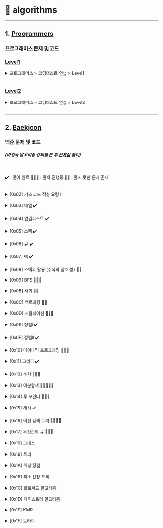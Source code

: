 # :runner: algorithms
<hr />

## 1. [Programmers](./Programmers)
### 프로그래머스 문제 및 코드

### [Level1](./Programmers/Level1)

<details>
<summary>프로그래머스 > 코딩테스트 연습 > Level1</summary>

* <완주하지 못한 선수> - [문제](https://programmers.co.kr/learn/courses/30/lessons/42576) | [코드1(Java)](./Programmers/Level1/완주하지못한선수/Solution.java) | [코드2(C++)](./Programmers/Level1/완주하지못한선수/Solution2.cpp)
* <가운데 글자 가져오기> - [문제](https://programmers.co.kr/learn/courses/30/lessons/12903) | [코드](./Programmers/Level1/가운데글자가져오기/Solution.java)
* <[1차] 비밀지도> - [문제](https://programmers.co.kr/learn/courses/30/lessons/17681) | [코드](./Programmers/Level1/비밀지도/Solution.java)
* <K번째수> - [문제](https://programmers.co.kr/learn/courses/30/lessons/42748) | [코드](./Programmers/Level1/K번째수/Solution.java)
* <두 개 뽑아서 더하기> - [문제](https://programmers.co.kr/learn/courses/30/lessons/68644) | [코드](./Programmers/Level1/두개뽑아서더하기/Solution.java)
* <모의고사> - [문제](https://programmers.co.kr/learn/courses/30/lessons/42840) | [코드](./Programmers/Level1/모의고사/Solution.java)
* <체육복> - [문제](https://programmers.co.kr/learn/courses/30/lessons/42862) | [코드](./Programmers/Level1/체육복/Solution.java)
* <2016년> - [문제](https://programmers.co.kr/learn/courses/30/lessons/12901) | [코드](./Programmers/Level1/2016년/Solution.java)
* <3진법 뒤집기> - [문제](https://programmers.co.kr/learn/courses/30/lessons/68935) | [코드](./Programmers/Level1/3진법뒤집기/Solution.java)
* <같은 숫자는 싫어> - [문제](https://programmers.co.kr/learn/courses/30/lessons/12906) | [코드](./Programmers/Level1/같은숫자는싫어/Solution.java)
* <나누어 떨어지는 숫자 배열> - [문제](https://programmers.co.kr/learn/courses/30/lessons/12910) | [코드](./Programmers/Level1/나누어떨어지는숫자배열/Solution.java)
* <두 정수 사이의 합> - [문제](https://programmers.co.kr/learn/courses/30/lessons/12912) | [코드](./Programmers/Level1/두정수사이의합/Solution.java)
* <문자열 내 마음대로 정렬하기> - [문제](https://programmers.co.kr/learn/courses/30/lessons/12915) | [코드](./Programmers/Level1/문자열내마음대로정렬하기/Solution.java)
* <문자열 내 p와 y의 개수> - [문제](https://programmers.co.kr/learn/courses/30/lessons/12916) | [코드](./Programmers/Level1/문자열내p와y의개수/Solution.java)
* <폰켓몬> - [문제](https://programmers.co.kr/learn/courses/30/lessons/1845) | [코드](./Programmers/Level1/폰켓몬/Solution.java)
* <문자열 내림차순으로 배치하기> - [문제](https://programmers.co.kr/learn/courses/30/lessons/12917) | [코드](./Programmers/Level1/문자열내림차순으로배치하기/Solution.java)
* <문자열 다루기 기본> - [문제](https://programmers.co.kr/learn/courses/30/lessons/12918) | [코드](./Programmers/Level1/문자열다루기기본/Solution.java)
* <소수 찾기> - [문제](https://programmers.co.kr/learn/courses/30/lessons/12921) | [코드](./Programmers/Level1/소수찾기/Solution.java) + ([에라토스테네스의 체](https://ko.wikipedia.org/wiki/%EC%97%90%EB%9D%BC%ED%86%A0%EC%8A%A4%ED%85%8C%EB%84%A4%EC%8A%A4%EC%9D%98_%EC%B2%B4))
* <수박수박수박수박수박수?> - [문제](https://programmers.co.kr/learn/courses/30/lessons/12922) | [코드](./Programmers/Level1/수박수박수박수박수박수/Solution.java)
* <문자열을 정수로 바꾸기> - [문제](https://programmers.co.kr/learn/courses/30/lessons/12925) | [코드](./Programmers/Level1/문자열을정수로바꾸기/Solution.java)
* <내적> - [문제](https://programmers.co.kr/learn/courses/30/lessons/70128) | [코드](./Programmers/Level1/내적/Solution.java)
* <시저 암호> - [문제](https://programmers.co.kr/learn/courses/30/lessons/12926) | [코드](./Programmers/Level1/시저암호/Solution.java)
* <약수의 합> - [문제](https://programmers.co.kr/learn/courses/30/lessons/12928) | [코드](./Programmers/Level1/약수의합/Solution.java)
* <이상한 문자 만들기> - [문제](https://programmers.co.kr/learn/courses/30/lessons/12930) | [코드](./Programmers/Level1/이상한문자만들기/Solution.java)
* <자릿수 더하기> - [문제](https://programmers.co.kr/learn/courses/30/lessons/12931) | [코드](./Programmers/Level1/자릿수더하기/Solution.java)
* <자연수 뒤집어 배열로 만들기> - [문제](https://programmers.co.kr/learn/courses/30/lessons/12932) | [코드](./Programmers/Level1/자연수뒤집어배열로만들기/Solution.java)
* <정수 내림차순으로 배치하기> - [문제](https://programmers.co.kr/learn/courses/30/lessons/12933) | [코드](./Programmers/Level1/정수내림차순으로배치하기/Solution.java)
* <정수 제곱근 판별> - [문제](https://programmers.co.kr/learn/courses/30/lessons/12934) | [코드](./Programmers/Level1/정수제곱근판별/Solution.java)
* <제일 작은 수 제거하기> - [문제](https://programmers.co.kr/learn/courses/30/lessons/12935) | [코드](./Programmers/Level1/제일작은수제거하기/Solution.java)
* <짝수와 홀수> - [문제](https://programmers.co.kr/learn/courses/30/lessons/12937) | [코드](./Programmers/Level1/짝수와홀수/Solution.java)
* <최대공약수와 최소공배수> - [문제](https://programmers.co.kr/learn/courses/30/lessons/12940) | [코드](./Programmers/Level1/최대공약수와최소공배수/Solution.java) + ([유클리드 호제법](https://namu.wiki/w/%EC%9C%A0%ED%81%B4%EB%A6%AC%EB%93%9C%20%ED%98%B8%EC%A0%9C%EB%B2%95))
* <콜라츠 추측> - [문제](https://programmers.co.kr/learn/courses/30/lessons/12943) | [코드](./Programmers/Level1/콜라츠추측/Solution.java)
* <평균 구하기> - [문제](https://programmers.co.kr/learn/courses/30/lessons/12944) | [코드](./Programmers/Level1/평균구하기/Solution.java)
* <하샤드 수> - [문제](https://programmers.co.kr/learn/courses/30/lessons/12947) | [코드](./Programmers/Level1/하샤드수/Solution.java)
* <핸드폰 번호 가리기> - [문제](https://programmers.co.kr/learn/courses/30/lessons/12948) | [코드](./Programmers/Level1/핸드폰번호가리기/Solution.java)
* <키패드 누르기> - [문제](https://programmers.co.kr/learn/courses/30/lessons/67256) | [코드](./Programmers/Level1/키패드누르기/Solution.java)
* <행렬의 덧셈> - [문제](https://programmers.co.kr/learn/courses/30/lessons/12950) | [코드](./Programmers/Level1/행렬의덧셈/Solution.java)
* <x만큼 간격이 있는 n개의 숫자> - [문제](https://programmers.co.kr/learn/courses/30/lessons/12954) | [코드](./Programmers/Level1/x만큼간격이있는n개의숫자/Solution.java)
* <직사각형 별찍기> - [문제](https://programmers.co.kr/learn/courses/30/lessons/12969) | [코드](./Programmers/Level1/직사각형별찍기/Solution.java)
* <소수 만들기> - [문제](https://programmers.co.kr/learn/courses/30/lessons/12977) | [코드](./Programmers/Level1/소수만들기/Solution.java)
* <예산> - [문제](https://programmers.co.kr/learn/courses/30/lessons/12982) | [코드](./Programmers/Level1/예산/Solution.java)
* <실패율> - [문제](https://programmers.co.kr/learn/courses/30/lessons/42889) | [코드](./Programmers/Level1/실패율/Solution.java)
* <다트 게임> - [문제](https://programmers.co.kr/learn/courses/30/lessons/17682) | [코드](./Programmers/Level1/다트게임/Solution.java)
* <신규 아이디 추천> - [문제](https://programmers.co.kr/learn/courses/30/lessons/72410) | [코드](./Programmers/Level1/신규아이디추천/Solution.java)
* <음양 더하기> - [문제](https://programmers.co.kr/learn/courses/30/lessons/76501) | [코드](./Programmers/Level1/음양더하기/Solution.java)
* <숫자 문자열과 영단어> - [문제](https://programmers.co.kr/learn/courses/30/lessons/81301) | [코드](./Programmers/Level1/숫자문자열과영단어/Solution.java)
* <없는 숫자 더하기> - [문제](https://school.programmers.co.kr/learn/courses/30/lessons/86051) | [코드](./Programmers/Level1/없는숫자더하기/Solution.java)
* <신고 결과 받기> - [문제](https://school.programmers.co.kr/learn/courses/30/lessons/92334) | [코드](./Programmers/Level1/신고결과받기/Solution.java)
* <부족한 금액 계산하기> - [문제](https://school.programmers.co.kr/learn/courses/30/lessons/82612) | [코드](./Programmers/Level1/부족한금액계산하기/Solution.java)
* <로또의 최고 순위와 최저 순위> - [문제](https://school.programmers.co.kr/learn/courses/30/lessons/77484) | [코드](./Programmers/Level1/로또의최고순위와최저순위/Solution.java)

</details>

<br />

### [Level2](./Programmers/Level1)

<details>
<summary> 프로그래머스 > 코딩테스트 연습 > Level2 </summary>

* <주식가격> - [문제](https://programmers.co.kr/learn/courses/30/lessons/42584) | [코드](./Programmers/Level2/주식가격/Solution.java)
* <124 나라의 숫자> - [문제](https://programmers.co.kr/learn/courses/30/lessons/12899) | [코드](./Programmers/Level2/124나라의숫자/Solution.java)
* <스킬트리> - [문제](https://programmers.co.kr/learn/courses/30/lessons/49993) | [코드](./Programmers/Level2/스킬트리/Solution.java)
* <프린터> - [문제](https://programmers.co.kr/learn/courses/30/lessons/42587) | [코드](./Programmers/Level2/프린터/Solution.java)
* <기능개발> - [문제](https://programmers.co.kr/learn/courses/30/lessons/42586) | [코드1](./Programmers/Level2/기능개발/Solution.java) | [코드2(Use Stack)](./Programmers/Level2/기능개발/Solution2.java)
* <멀쩡한 사각형> - [문제](https://programmers.co.kr/learn/courses/30/lessons/62048) | [코드](./Programmers/Level2/멀쩡한사각형/Solution.java) + ([유클리드 호제법](https://namu.wiki/w/%EC%9C%A0%ED%81%B4%EB%A6%AC%EB%93%9C%20%ED%98%B8%EC%A0%9C%EB%B2%95))
* <다리를 지나는 트럭> - [문제](https://programmers.co.kr/learn/courses/30/lessons/42583) | [코드](./Programmers/Level2/다리를지나는트럭/Solution.java)
* <문자열 압축> - [문제](https://programmers.co.kr/learn/courses/30/lessons/60057) | [코드](./Programmers/Level2/문자열압축/Solution.java)
* <큰 수 만들기> - [문제](https://programmers.co.kr/learn/courses/30/lessons/42883) | [코드](./Programmers/Level2/큰수만들기/Solution.java)
* <최댓값과 최솟값> - [문제](https://programmers.co.kr/learn/courses/30/lessons/12939) | [코드](./Programmers/Level2/최댓값과최솟값/Solution.java)
* <카펫> - [문제](https://programmers.co.kr/learn/courses/30/lessons/42842) | [코드](./Programmers/Level2/카펫/Solution.java)
* <가장 큰 수> - [문제](https://programmers.co.kr/learn/courses/30/lessons/42746) | [코드](./Programmers/Level2/가장큰수/Solution.java)
* <구명보트> - [문제](https://programmers.co.kr/learn/courses/30/lessons/42885) | [코드](./Programmers/Level2/구명보트/Solution.java)
* <더 맵게> - [문제](https://programmers.co.kr/learn/courses/30/lessons/42626) | [코드](./Programmers/Level2/더맵게/Solution.java)
* <JadenCase 문자열 만들기> - [문제](https://programmers.co.kr/learn/courses/30/lessons/12951) | [코드](./Programmers/Level2/JadenCase문자열만들기/Solution.java)
* <N개의 최소공배수> - [문제](https://programmers.co.kr/learn/courses/30/lessons/12953) | [코드](./Programmers/Level2/N개의최소공배수/Solution.java)
* <올바른 괄호> - [문제](https://programmers.co.kr/learn/courses/30/lessons/12909) | [코드](./Programmers/Level2/올바른괄호/Solution.java)
* <최솟값 만들기> - [문제](https://programmers.co.kr/learn/courses/30/lessons/12941) | [코드](./Programmers/Level2/최솟값만들기/Solution.java)
* <H - Index> - [문제](https://programmers.co.kr/learn/courses/30/lessons/42747) | [코드](./Programmers/Level2/H-Index/Solution.java)
* <전화번호 목록> - [문제](https://programmers.co.kr/learn/courses/30/lessons/42577) | [코드](./Programmers/Level2/전화번호목록/Solution.java)
* <행렬의 곱셈> - [문제](https://programmers.co.kr/learn/courses/30/lessons/12949) | [코드](./Programmers/Level2/행렬의곱셈/Solution.java)

</details>

<br />

<hr />

## 2. [Baekjoon](./Baekjoon)
### 백준 문제 및 코드
##### (바킹독 알고리즘 강의를 본 후 [문제집](https://github.com/encrypted-def/basic-algo-lecture) 풀이)

<br />

✔️ : 풀이 완료 
🏃🏻‍♀️ : 풀이 진행중 
👊🏻 : 풀지 못한 문제 존재 

<br />

<details>
<summary>[0x02] 기초 코드 작성 요령 II</summary>

* <10871> - [문제](https://www.acmicpc.net/problem/10871) | [코드](./Baekjoon/0x02/10871/Main.java) | [코드(Python)](./Baekjoon/0x02/10871/Solution.py)
* <1000> - [문제](https://www.acmicpc.net/problem/1000) | [코드](./Baekjoon/0x02/1000/Main.java)
* <2557> - [문제](https://www.acmicpc.net/problem/2557) | [코드](./Baekjoon/0x02/2557/Main.java)
* <10171> - [문제](https://www.acmicpc.net/problem/10171) | [코드](./Baekjoon/0x02/10171/Main.java)
* <2309> - [문제](https://www.acmicpc.net/problem/2309) | [코드](./Baekjoon/0x02/2309/Main.java) | [코드(Python)](./Baekjoon/0x02/2309/Solution.py)
* <1267> - [문제](https://www.acmicpc.net/problem/1267) | [코드](./Baekjoon/0x02/1267/Main.java)
* <15552> - [문제](https://www.acmicpc.net/problem/15552) | [코드](./Baekjoon/0x02/15552/Main.java) | [코드(Python)](./Baekjoon/0x02/15552/Solution.py)
* <2446> - [문제](https://www.acmicpc.net/problem/2446) | [코드](./Baekjoon/0x02/2446/Main.java) | [코드(Python)](./Baekjoon/0x02/2446/Solution.py)
* <2562> - [문제](https://www.acmicpc.net/problem/2562) | [코드(Python)](./Baekjoon/0x02/2562/Solution.py)

</details>
<br />

<details>
<summary>[0x03] 배열 ✔️</summary>

* <10808> - [문제](https://www.acmicpc.net/problem/10808) | [코드](./Baekjoon/0x03/10808/Main.java) | [코드(Python)](./Baekjoon/0x03/10808/Solution.py)
* <2577> - [문제](https://www.acmicpc.net/problem/2577) | [코드(Python)](./Baekjoon/0x03/2577/Solution.py)
* <1475> - [문제](https://www.acmicpc.net/problem/1475) | [코드](./Baekjoon/0x03/1475/Main.java) | [코드(Python)](./Baekjoon/0x03/1475/Solution.py)
* <3273> - [문제](https://www.acmicpc.net/problem/3273) | [코드(Python)](./Baekjoon/0x03/3273/Solution.py)
* <10807> - [문제](https://www.acmicpc.net/problem/10807) | [코드(Python)](./Baekjoon/0x03/10807/Solution.py)
* <13300> - [문제](https://www.acmicpc.net/problem/13300) | [코드](./Baekjoon/0x03/13300/Main.java) | [코드(Python)](./Baekjoon/0x03/13300/Solution.py)
* <11328> - [문제](https://www.acmicpc.net/problem/11328) | [코드](./Baekjoon/0x03/11328/Main.java) | [코드(Python)](./Baekjoon/0x03/11328/Solution.py)
* <1919> - [문제](https://www.acmicpc.net/problem/1919) | [코드](./Baekjoon/0x03/1919/Main.java) | [코드(Python)](./Baekjoon/0x03/1919/Solution.py)

</details>
<br />

<details>
<summary>[0x04] 연결리스트 ✔️</summary>

* <1406> - [문제](https://www.acmicpc.net/problem/1406) | [코드1(ListIterator)](./Baekjoon/0x04/1406/Main.java) | [코드2(Stack)](./Baekjoon/0x04/1406/Main2.java) | [코드(Python)](./Baekjoon/0x04/1406/Solution.py) | [코드2(Python)](./Baekjoon/0x04/1406/Solution2.py)
* <5397> - [문제](https://www.acmicpc.net/problem/5397) | [코드(ListIterator)](./Baekjoon/0x04/5397/Main.java) | [코드(Python)](./Baekjoon/0x04/5397/Solution.py) | [코드2(Python)](./Baekjoon/0x04/5397/Solution2.py)
* <1158> - [문제](https://www.acmicpc.net/problem/1158) | [코드](./Baekjoon/0x04/1158/Main.java) | [코드(Python)](./Baekjoon/0x04/1158/Solution.py) | [코드2(Python)](./Baekjoon/0x04/1158/Solution2.py)

</details>
<br />

<details>
<summary>[0x05] 스택 ✔️</summary>

* <10828> - [문제](https://www.acmicpc.net/problem/10828) | [코드1(Stack)](./Baekjoon/0x05/10828/Main.java) | [코드2(배열)](./Baekjoon/0x05/10828/Main2.java) | [코드3(Python)](./Baekjoon/0x05/10828/Solution.py)
* <10773> - [문제](https://www.acmicpc.net/problem/10773) | [코드(Python)](./Baekjoon/0x05/10773/Solution.py)
* <1874> - [문제](https://www.acmicpc.net/problem/1874) | [코드](./Baekjoon/0x05/1874/Main.java) | [코드(Python)](./Baekjoon/0x05/1874/Solution.py) | [코드2(Python)](./Baekjoon/0x05/1874/Solution2.py)
* <2493> - [문제](https://www.acmicpc.net/problem/2493) | [코드](./Baekjoon/0x05/2493/Main.java) | [코드(Python)](./Baekjoon/0x05/2493/Solution.py) | [코드2(Python)](./Baekjoon/0x05/2493/Solution2.py)
* <6198> - [문제](https://www.acmicpc.net/problem/6198) | [코드(Python)](./Baekjoon/0x05/6198/Solution.py)
* <17298> - [문제](https://www.acmicpc.net/problem/17298) | [코드](./Baekjoon/0x05/17298/Solution.py)
* <3015>(P) - [문제](https://www.acmicpc.net/problem/3015) | [코드](./Baekjoon/0x05/3015/Main.java)
* <6549>(P)

</details>
<br />

<details>
<summary>[0x06] 큐 ✔️</summary>

* <10845> - [문제](https://www.acmicpc.net/problem/10845) | [코드](./Baekjoon/0x06/10845/Main.java) | [코드(Python)](./Baekjoon/0x06/10845/Solution.py)
* <18258> - [문제](https://www.acmicpc.net/problem/18258) | [코드](./Baekjoon/0x06/18258/Main.java) | [코드(Python)](./Baekjoon/0x06/18258/Solution.py) | [코드2(Python)](./Baekjoon/0x06/18258/Solution2.py)
* <2164> - [문제](https://www.acmicpc.net/problem/2164) | [코드(Python)](./Baekjoon/0x06/2164/Solution.py) | [코드2(Python)](./Baekjoon/0x06/2164/Solution2.py)

</details>
<br />

<details>
<summary>[0x07] 덱 ✔️</summary>

* <10866> - [문제](https://www.acmicpc.net/problem/10866) | [코드(Python)](./Baekjoon/0x07/10866/Solution.py)
* <1021> - [문제](https://www.acmicpc.net/problem/1021) | [코드(Python)](./Baekjoon/0x07/1021/Solution.py) | [코드2(Python)](./Baekjoon/0x07/1021/Solution2.py)
* <5430> - [문제](https://www.acmicpc.net/problem/5430) | [코드(Python)](./Baekjoon/0x07/5430/Solution.py)
* <11003>(P)

</details>
<br />

<details>
<summary>[0x08] 스택의 활용 (수식의 괄호 쌍) 👊🏻</summary>

* <4949> - [문제](https://www.acmicpc.net/problem/4949) | [코드(Python)](./Baekjoon/0x08/4949/Solution.py)
* <3986> - [문제](https://www.acmicpc.net/problem/3986) | [코드(Python)](./Baekjoon/0x08/3986/Solution.py)
* <9012> - [문제](https://www.acmicpc.net/problem/9012) | [코드(Python)](./Baekjoon/0x08/9012/Solution.py) | [코드2(Python)](./Baekjoon/0x08/9012/Solution2.py)
* <10799> - [문제](https://www.acmicpc.net/problem/10799) | [코드(Python)](./Baekjoon/0x08/10799/Solution.py)
* <2504>

</details>
<br />

<details>
<summary>[0x09] BFS 🏃🏻‍♀️</summary>

* <1926> - [문제](https://www.acmicpc.net/problem/1926) | [코드(Python)](./Baekjoon/0x09/1926/Solution.py) | [코드2(Python)](./Baekjoon/0x09/1926/Solution2.py)
* <2178> - [문제](https://www.acmicpc.net/problem/2178) | [코드(Python)](./Baekjoon/0x09/2178/Solution.py) | [코드2(Python)](./Baekjoon/0x09/2178/Solution2.py)
* <7576> - [문제](https://www.acmicpc.net/problem/7576) | [코드(Python)](./Baekjoon/0x09/7576/Solution.py) | [코드2(Python)](./Baekjoon/0x09/7576/Solution2.py)
* <4179> - [문제](https://www.acmicpc.net/problem/4179) | [코드(Python)](./Baekjoon/0x09/4179/Solution.py) | [코드2(Python)](./Baekjoon/0x09/4179/Solution2.py)
* <1697> - [문제](https://www.acmicpc.net/problem/1697) | [코드(Python)](./Baekjoon/0x09/1697/Solution.py)
* <1012> - [문제](https://www.acmicpc.net/problem/1012) | [코드(Python)](./Baekjoon/0x09/1012/Solution.py)
* <10026> - [문제](https://www.acmicpc.net/problem/10026) | [코드(Python)](./Baekjoon/0x09/10026/Solution.py) | [코드2(Python)](./Baekjoon/0x09/10026/Solution2.py)
* <7569> - [문제](https://www.acmicpc.net/problem/7569) | [코드(Python)](./Baekjoon/0x09/7569/Solution.py) | [코드2(Python)](./Baekjoon/0x09/7569/Solution2.py) | [코드3(Python)](./Baekjoon/0x09/7569/Solution3.py)
* <7562> - [문제](https://www.acmicpc.net/problem/7562) | [코드(Python)](./Baekjoon/0x09/7562/Solution.py)
* <5427> - [문제](https://www.acmicpc.net/problem/5427) | [코드(Python)](./Baekjoon/0x09/5427/Solution.py)
* <2583> - [문제](https://www.acmicpc.net/problem/2583) | [코드(Python)](./Baekjoon/0x09/2583/Solution.py)
* <2667> - [문제](https://www.acmicpc.net/problem/2667) | [코드(Python)](./Baekjoon/0x09/2667/Solution.py)
* <5014> - [문제](https://www.acmicpc.net/problem/5014) | [코드(Python)](./Baekjoon/0x09/5014/Solution.py)
* <2468> - [문제](https://www.acmicpc.net/problem/2468) | [코드(Python)](./Baekjoon/0x09/2468/Solution.py)
* <6593> - [문제](https://www.acmicpc.net/problem/6593) | [코드(Python)](./Baekjoon/0x09/6593/Solution.py)
* <2206> - [문제](https://www.acmicpc.net/problem/2206) | [코드(Python)](./Baekjoon/0x09/2206/Solution.py)
* <9466> - [문제](https://www.acmicpc.net/problem/9466) | [코드(Python)](./Baekjoon/0x09/9466/Solution.py)
* <2573> - [문제](https://www.acmicpc.net/problem/2573) | [코드(Python)](./Baekjoon/0x09/2573/Solution.py)
* <2146> - [문제](https://www.acmicpc.net/problem/2146) | [코드(Python)](./Baekjoon/0x09/2146/Solution.py)

</details>
<br />

<details>
<summary>[0x0B] 재귀 👊🏻</summary>

* <1629> - [문제](https://www.acmicpc.net/problem/1629) | [코드(Python)](./Baekjoon/0x0B/1629/Solution.py) | [코드2(Python)](./Baekjoon/0x0B/1629/Solution2.py)
* <1074> - [문제](https://www.acmicpc.net/problem/1074) | [코드(Python)](./Baekjoon/0x0B/1074/Solution.py)
* <17478> - [문제](https://www.acmicpc.net/problem/17478) | [코드(Python)](./Baekjoon/0x0B/17478/Solution.py)
* <11729> - [문제](https://www.acmicpc.net/problem/11729) | [코드(Python)](./Baekjoon/0x0B/11729/Solution.py)
* <1780> - [문제](https://www.acmicpc.net/problem/1780) | [코드(Python)](./Baekjoon/0x0B/1780/Solution.py) | [코드2(Python)](./Baekjoon/0x0B/1780/Solution2.py)
* <2630> - [문제](https://www.acmicpc.net/problem/2630) | [코드(Python)](./Baekjoon/0x0B/2630/Solution.py) | [코드2(Python)](./Baekjoon/0x0B/2630/Solution2.py)
* <1992> - [문제](https://www.acmicpc.net/problem/1992) | [코드(Python)](./Baekjoon/0x0B/1992/Solution.py) | [코드2(Python)](./Baekjoon/0x0B/1992/Solution2.py)
* <2447> - [문제](https://www.acmicpc.net/problem/2447) | [코드(Python)](./Baekjoon/0x0B/2447/Solution.py)
* <2448> - [문제](https://www.acmicpc.net/problem/2448) | [코드(Python)](./Baekjoon/0x0B/2448/Solution.py)
* <14956>

</details>
<br />

<details>
<summary>[0x0C] 백트래킹 👊🏻</summary>

* <15649> - [문제](https://www.acmicpc.net/problem/15649) | [코드(Python)](./Baekjoon/0x0C/15649/Solution.py) | [코드2(Python)](./Baekjoon/0x0C/15649/Solution2.py)
* <9663> - [문제](https://www.acmicpc.net/problem/9663) | [코드(Python)](./Baekjoon/0x0C/9663/Solution.py) | [코드2(Python)](./Baekjoon/0x0C/9663/Solution2.py)
* <1182> - [문제](https://www.acmicpc.net/problem/1182) | [코드(Python)](./Baekjoon/0x0C/1182/Solution.py) | [코드2(Python)](./Baekjoon/0x0C/1182/Solution2.py)
* <15650> - [문제](https://www.acmicpc.net/problem/15650) | [코드(Python)](./Baekjoon/0x0C/15650/Solution.py) | [코드2(Python)](./Baekjoon/0x0C/15650/Solution2.py)
* <15651> - [문제](https://www.acmicpc.net/problem/15651) | [코드(Python)](./Baekjoon/0x0C/15651/Solution.py) | [코드2(Python)](./Baekjoon/0x0C/15651/Solution2.py)
* <15652> - [문제](https://www.acmicpc.net/problem/15652) | [코드(Python)](./Baekjoon/0x0C/15652/Solution.py)
* <15654> - [문제](https://www.acmicpc.net/problem/15654) | [코드(Python)](./Baekjoon/0x0C/15654/Solution.py)
* <15655> - [문제](https://www.acmicpc.net/problem/15655) | [코드(Python)](./Baekjoon/0x0C/15655/Solution.py)
* <15656> - [문제](https://www.acmicpc.net/problem/15656) | [코드(Python)](./Baekjoon/0x0C/15656/Solution.py)
* <15657> - [문제](https://www.acmicpc.net/problem/15657) | [코드(Python)](./Baekjoon/0x0C/15657/Solution.py)
* <15663> - [문제](https://www.acmicpc.net/problem/15663) | [코드(Python)](./Baekjoon/0x0C/15663/Solution.py)
* <15664> - [문제](https://www.acmicpc.net/problem/15664) | [코드(Python)](./Baekjoon/0x0C/15664/Solution.py)
* <15665> - [문제](https://www.acmicpc.net/problem/15665) | [코드(Python)](./Baekjoon/0x0C/15665/Solution.py)
* <15666> - [문제](https://www.acmicpc.net/problem/15666) | [코드(Python)](./Baekjoon/0x0C/15666/Solution.py)
* <6603> - [문제](https://www.acmicpc.net/problem/6603) | [코드(Python)](./Baekjoon/0x0C/6603/Solution.py)
* <1759> - [문제](https://www.acmicpc.net/problem/1759) | [코드(Python)](./Baekjoon/0x0C/1759/Solution.py)
* <1941>
* <16987> - [문제](https://www.acmicpc.net/problem/16987) | [코드(Python)](./Baekjoon/0x0C/16987/Solution.py)
* <18809>
* <1799> - [문제](https://www.acmicpc.net/problem/1799) | [코드(Python)](./Baekjoon/0x0C/1799/Solution.py)

</details>
<br />

<details>
<summary>[0x0D] 시뮬레이션 🏃🏻‍♀️</summary>

* <15683> - [문제](https://www.acmicpc.net/problem/15683) | [코드(Python)](./Baekjoon/0x0D/15683/Solution.py) | [코드2(Python)](./Baekjoon/0x0D/15683/Solution2.py)
* <18808> - [문제](https://www.acmicpc.net/problem/18808) | [코드(Python)](./Baekjoon/0x0D/18808/Solution.py) | [코드2(Python)](./Baekjoon/0x0D/18808/Solution2.py)
* <12100> - [문제](https://www.acmicpc.net/problem/12100) | [코드(Python)](./Baekjoon/0x0D/12100/Solution.py) | [코드2(Python)](./Baekjoon/0x0D/12100/Solution2.py)
* <15686> - [문제](https://www.acmicpc.net/problem/15686) | [코드(Python)](./Baekjoon/0x0D/15686/Solution.py) | [코드2(Python)](./Baekjoon/0x0D/15686/Solution2.py)
* <11559> - [문제](https://www.acmicpc.net/problem/11559) | [코드(Python)](./Baekjoon/0x0D/11559/Solution.py)
* <14891> - [문제](https://www.acmicpc.net/problem/14891) | [코드(Python)](./Baekjoon/0x0D/14891/Solution.py)
* <14499> - [문제](https://www.acmicpc.net/problem/14499) | [코드(Python)](./Baekjoon/0x0D/14499/Solution.py)
* <13335> - [문제](https://www.acmicpc.net/problem/13335) | [코드(Python)](./Baekjoon/0x0D/13335/Solution.py) | [코드2(Python)](./Baekjoon/0x0D/13335/Solution2.py)
* <16985> - [문제](https://www.acmicpc.net/problem/16985) | [코드(Python)](./Baekjoon/0x0D/16985/Solution.py)
* <14503> - [문제](https://www.acmicpc.net/problem/14503) | [코드(Python)](./Baekjoon/0x0D/14503/Solution.py)
* <3190> - [문제](https://www.acmicpc.net/problem/3190) | [코드(Python)](./Baekjoon/0x0D/3190/Solution.py)

</details>
<br />

<details>
<summary>[0x0E] 정렬I ✔️</summary>

* <2750> - [문제](https://www.acmicpc.net/problem/2750) | [코드(Python)](./Baekjoon/0x0E/2750/Solution.py)
* <2751> - [문제](https://www.acmicpc.net/problem/2751) | [코드(Python)](./Baekjoon/0x0E/2751/Solution.py)
* <10989> - [문제](https://www.acmicpc.net/problem/10989) | [코드(Python)](./Baekjoon/0x0E/10989/Solution.py)
* <11931> - [문제](https://www.acmicpc.net/problem/11931) | [코드(Python)](./Baekjoon/0x0E/11931/Solution.py)
* <15688> - [문제](https://www.acmicpc.net/problem/15688) | [코드(Python)](./Baekjoon/0x0E/15688/Solution.py)
* <10814> - [문제](https://www.acmicpc.net/problem/10814) | [코드(Python)](./Baekjoon/0x0E/10814/Solution.py)
* <11650> - [문제](https://www.acmicpc.net/problem/11650) | [코드(Python)](./Baekjoon/0x0E/11650/Solution.py)
* <11651> - [문제](https://www.acmicpc.net/problem/11651) | [코드(Python)](./Baekjoon/0x0E/11651/Solution.py)

</details>
<br />

<details>
<summary>[0x0F] 정렬II ✔️</summary>

* <1431> - [문제](https://www.acmicpc.net/problem/1431) | [코드(Python)](./Baekjoon/0x0F/1431/Solution.py) | [코드2(Python)](./Baekjoon/0x0F/1431/Solution2.py)
* <11652> - [문제](https://www.acmicpc.net/problem/11652) | [코드(Python)](./Baekjoon/0x0F/11652/Solution.py) | [코드2(Python)](./Baekjoon/0x0F/11652/Solution2.py)
* <5648> - [문제](https://www.acmicpc.net/problem/5648) | [코드(Python)](./Baekjoon/0x0F/5648/Solution.py)
* <1181> - [문제](https://www.acmicpc.net/problem/1181) | [코드(Python)](./Baekjoon/0x0F/1181/Solution.py)
* <2910> - [문제](https://www.acmicpc.net/problem/2910) | [코드(Python)](./Baekjoon/0x0F/2910/Solution.py) | [코드2(Python)](./Baekjoon/0x0F/2910/Solution2.py)
* <10814> - [문제](https://www.acmicpc.net/problem/10814) | [코드(Python)](./Baekjoon/0x0E/10814/Solution.py)
* <11656> - [문제](https://www.acmicpc.net/problem/11656) | [코드(Python)](./Baekjoon/0x0F/11656/Solution.py)
* <10825> - [문제](https://www.acmicpc.net/problem/10825) | [코드(Python)](./Baekjoon/0x0F/10825/Solution.py)
* <7795> - [문제](https://www.acmicpc.net/problem/7795) | [코드(Python)](./Baekjoon/0x0F/7795/Solution.py) | [코드2(Python)](./Baekjoon/0x0F/7795/Solution2.py)

</details>
<br />

<details>
<summary>[0x10] 다이나믹 프로그래밍 🏃🏻‍♀️</summary>

* <1463> - [문제](https://www.acmicpc.net/problem/1463) | [코드(Python)](./Baekjoon/0x10/1463/Solution.py) | [코드2(Python)](./Baekjoon/0x10/1463/Solution2.py)
* <9095> - [문제](https://www.acmicpc.net/problem/9095) | [코드(Python)](./Baekjoon/0x10/9095/Solution.py) | [코드2(Python)](./Baekjoon/0x10/9095/Solution2.py)
* <2579> - [문제](https://www.acmicpc.net/problem/2579) | [코드(Python)](./Baekjoon/0x10/2579/Solution.py)
* <1149> - [문제](https://www.acmicpc.net/problem/1149) | [코드(Python)](./Baekjoon/0x10/1149/Solution.py) | [코드2(Python)](./Baekjoon/0x10/1149/Solution2.py)
* <11726> - [문제](https://www.acmicpc.net/problem/11726) | [코드(Python)](./Baekjoon/0x10/11726/Solution.py)
* <11659> - [문제](https://www.acmicpc.net/problem/11659) | [코드(Python)](./Baekjoon/0x10/11659/Solution.py)
* <12852> - [문제](https://www.acmicpc.net/problem/12852) | [코드(Python)](./Baekjoon/0x10/12852/Solution.py)
* <1003> - [문제](https://www.acmicpc.net/problem/1003) | [코드(Python)](./Baekjoon/0x10/1003/Solution.py)
* <1932> - [문제](https://www.acmicpc.net/problem/1932) | [코드(Python)](./Baekjoon/0x10/1932/Solution.py) | [코드2(Python)](./Baekjoon/0x10/1932/Solution2.py)
* <11727> - [문제](https://www.acmicpc.net/problem/11727) | [코드(Python)](./Baekjoon/0x10/11727/Solution.py) | [코드2(Python)](./Baekjoon/0x10/11727/Solution2.py)
* <2193> - [문제](https://www.acmicpc.net/problem/2193) | [코드(Python)](./Baekjoon/0x10/2193/Solution.py)
* <1912> - [문제](https://www.acmicpc.net/problem/1912) | [코드(Python)](./Baekjoon/0x10/1912/Solution.py)
* <11055> - [문제](https://www.acmicpc.net/problem/11055) | [코드(Python)](./Baekjoon/0x10/11055/Solution.py)
* <11053> - [문제](https://www.acmicpc.net/problem/11053) | [코드(Python)](./Baekjoon/0x10/11053/Solution.py)
* <9461> - [문제](https://www.acmicpc.net/problem/9461) | [코드(Python)](./Baekjoon/0x10/9461/Solution.py)
* <14501> - [문제](https://www.acmicpc.net/problem/14501) | [코드(Python)](./Baekjoon/0x10/14501/Solution.py) | [코드2(Python)](./Baekjoon/0x10/14501/Solution2.py)
* <15486> - [문제](https://www.acmicpc.net/problem/15486) | [코드(Python)](./Baekjoon/0x10/15486/Solution.py)
* <10844> - [문제](https://www.acmicpc.net/problem/10844) | [코드(Python)](./Baekjoon/0x10/10844/Solution.py)
* <2748> - [문제](https://www.acmicpc.net/problem/2748) | [코드(Python)](./Baekjoon/0x10/2748/Solution.py)

</details>
<br />

<details>
<summary>[0x11] 그리디 ✔️</summary>

* <11047> - [문제](https://www.acmicpc.net/problem/11047) | [코드(Python)](./Baekjoon/0x11/11047/Solution.py) | [코드2(Python)](./Baekjoon/0x11/11047/Solution2.py)
* <1931> - [문제](https://www.acmicpc.net/problem/1931) | [코드(Python)](./Baekjoon/0x11/1931/Solution.py) | [코드2(Python)](./Baekjoon/0x11/1931/Solution2.py)
* <2217> - [문제](https://www.acmicpc.net/problem/2217) | [코드(Python)](./Baekjoon/0x11/2217/Solution.py) | [코드2(Python)](./Baekjoon/0x11/2217/Solution2.py)
* <1026> - [문제](https://www.acmicpc.net/problem/1026) | [코드(Python)](./Baekjoon/0x11/1026/Solution.py) | [코드2(Python)](./Baekjoon/0x11/1026/Solution2.py)
* <11399> - [문제](https://www.acmicpc.net/problem/11399) | [코드(Python)](./Baekjoon/0x11/11399/Solution.py) | [코드2(Python)](./Baekjoon/0x11/11399/Solution2.py)
* <2457> - [문제](https://www.acmicpc.net/problem/2457) | [코드(Python)](./Baekjoon/0x11/2457/Solution.py)
* <1541> - [문제](https://www.acmicpc.net/problem/1541) | [코드(Python)](./Baekjoon/0x11/1541/Solution.py)
* <11501> - [문제](https://www.acmicpc.net/problem/11501) | [코드(Python)](./Baekjoon/0x11/11501/Solution.py)
* <1744> - [문제](https://www.acmicpc.net/problem/1744) | [코드(Python)](./Baekjoon/0x11/1744/Solution.py)
* <2847> - [문제](https://www.acmicpc.net/problem/2847) | [코드(Python)](./Baekjoon/0x11/2847/Solution.py)
* <1439> - [문제](https://www.acmicpc.net/problem/1439) | [코드(Python)](./Baekjoon/0x11/1439/Solution.py)
* <11000> - [문제](https://www.acmicpc.net/problem/11000) | [코드(Python)](./Baekjoon/0x11/11000/Solution.py)
* <15903> - [문제](https://www.acmicpc.net/problem/15903) | [코드(Python)](./Baekjoon/0x11/15903/Solution.py)
* <2170> - [문제](https://www.acmicpc.net/problem/2170) | [코드(Python)](./Baekjoon/0x11/2170/Solution.py)
* <1700> - [문제](https://www.acmicpc.net/problem/1700) | [코드(Python)](./Baekjoon/0x11/1700/Solution.py)
* <8980> - [문제](https://www.acmicpc.net/problem/8980) | [코드(Python)](./Baekjoon/0x11/8980/Solution.py)
* <7570> - [문제](https://www.acmicpc.net/problem/7570) | [코드(Python)](./Baekjoon/0x11/7570/Solution.py)


</details>
<br />

<details>
<summary>[0x12] 수학 🏃🏻‍♀️</summary>

* <1978> - [문제](https://www.acmicpc.net/problem/1978) | [코드(Python)](./Baekjoon/0x12/1978/Solution.py) | [코드2(Python)](./Baekjoon/0x12/1978/Solution2.py)
* <1929> - [문제](https://www.acmicpc.net/problem/1929) | [코드(Python)](./Baekjoon/0x12/1929/Solution.py)
* <11653> - [문제](https://www.acmicpc.net/problem/11653) | [코드(Python)](./Baekjoon/0x12/11653/Solution.py) | [코드2(Python)](./Baekjoon/0x12/11653/Solution2.py)
* <6064> - [문제](https://www.acmicpc.net/problem/6064) | [코드(Python)](./Baekjoon/0x12/6064/Solution.py)
* <11050> - [문제](https://www.acmicpc.net/problem/11050) | [코드(Python)](./Baekjoon/0x12/11050/Solution.py)
* <11051> - [문제](https://www.acmicpc.net/problem/11051) | [코드(Python)](./Baekjoon/0x12/11051/Solution.py)
* <15894> - [문제](https://www.acmicpc.net/problem/15894) | [코드(Python)](./Baekjoon/0x12/15894/Solution.py) | [코드2(Python)](./Baekjoon/0x12/15894/Solution2.py)
* <4796> - [문제](https://www.acmicpc.net/problem/4796) | [코드(Python)](./Baekjoon/0x12/4796/Solution.py)
* <2960> - [문제](https://www.acmicpc.net/problem/2960) | [코드(Python)](./Baekjoon/0x12/2960/Solution.py)
* <1193> - [문제](https://www.acmicpc.net/problem/1193) | [코드(Python)](./Baekjoon/0x12/1193/Solution.py)
* <4948> - [문제](https://www.acmicpc.net/problem/4948) | [코드(Python)](./Baekjoon/0x12/4948/Solution.py)
* <1676> - [문제](https://www.acmicpc.net/problem/1676) | [코드(Python)](./Baekjoon/0x12/1676/Solution.py)
* <9613> - [문제](https://www.acmicpc.net/problem/9613) | [코드(Python)](./Baekjoon/0x12/9613/Solution.py)
* <2292> - [문제](https://www.acmicpc.net/problem/2292) | [코드(Python)](./Baekjoon/0x12/2292/Solution.py)
* <2869> - [문제](https://www.acmicpc.net/problem/2869) | [코드(Python)](./Baekjoon/0x12/2869/Solution.py)
* <10610> - [문제](https://www.acmicpc.net/problem/10610) | [코드(Python)](./Baekjoon/0x12/10610/Solution.py)
* <6359> - [문제](https://www.acmicpc.net/problem/6359) | [코드(Python)](./Baekjoon/0x12/6359/Solution.py)
* <10250> - [문제](https://www.acmicpc.net/problem/10250) | [코드(Python)](./Baekjoon/0x12/10250/Solution.py)
* <1456> - [문제](https://www.acmicpc.net/problem/1456) | [코드(Python)](./Baekjoon/0x12/1456/Solution.py)
* <2839> - [문제](https://www.acmicpc.net/problem/2839) | [코드(Python)](./Baekjoon/0x12/2839/Solution.py)
* <17103> - [문제](https://www.acmicpc.net/problem/17103) | [코드(Python)](./Baekjoon/0x12/17103/Solution.py)
* <2312> - [문제](https://www.acmicpc.net/problem/2312) | [코드(Python)](./Baekjoon/0x12/2312/Solution.py)
* <9020> - [문제](https://www.acmicpc.net/problem/9020) | [코드(Python)](./Baekjoon/0x12/9020/Solution.py)
* <5347> - [문제](https://www.acmicpc.net/problem/5347) | [코드(Python)](./Baekjoon/0x12/5347/Solution.py)
* <1476> - [문제](https://www.acmicpc.net/problem/1476) | [코드(Python)](./Baekjoon/0x12/1476/Solution.py)
* <1011> - [문제](https://www.acmicpc.net/problem/1011) | [코드(Python)](./Baekjoon/0x12/1011/Solution.py)

</details>
<br />

<details>
<summary>[0x13] 이분탐색 🏃🏻‍♀️👊🏻</summary>

* <1920> - [문제](https://www.acmicpc.net/problem/1920) | [코드(Python)](./Baekjoon/0x13/1920/Solution.py) | [코드2(Python)](./Baekjoon/0x13/1920/Solution2.py)
* <10816> - [문제](https://www.acmicpc.net/problem/10816) | [코드(Python)](./Baekjoon/0x13/10816/Solution.py) | [코드2(Python)](./Baekjoon/0x13/10816/Solution2.py)
* <18870> - [문제](https://www.acmicpc.net/problem/18870) | [코드(Python)](./Baekjoon/0x13/18870/Solution.py) | [코드2(Python)](./Baekjoon/0x13/18870/Solution2.py)
* <2295> - [문제](https://www.acmicpc.net/problem/2295) | [코드(Python)](./Baekjoon/0x13/2295/Solution.py)
* <1654> - [문제](https://www.acmicpc.net/problem/1654) | [코드(Python)](./Baekjoon/0x13/1654/Solution.py)
* <10815> - [문제](https://www.acmicpc.net/problem/10815) | [코드(Python)](./Baekjoon/0x13/10815/Solution.py) | [코드2(Python)](./Baekjoon/0x13/10815/Solution2.py)
* <1822> - [문제](https://www.acmicpc.net/problem/1822) | [코드(Python)](./Baekjoon/0x13/1822/Solution.py)
* <16401> - [문제](https://www.acmicpc.net/problem/16401) | [코드(Python)](./Baekjoon/0x13/16401/Solution.py)
* <2805> - [문제](https://www.acmicpc.net/problem/2805) | [코드(Python)](./Baekjoon/0x13/2805/Solution.py)
* <18869> 
* <2467> - [문제](https://www.acmicpc.net/problem/2467) | [코드(Python)](./Baekjoon/0x13/2467/Solution.py)
* <3151> - [문제](https://www.acmicpc.net/problem/3151) | [코드(Python)](./Baekjoon/0x13/3151/Solution.py)

</details>
<br />

<details>
<summary>[0x14] 투 포인터 🏃🏻‍♀️</summary>

* <2230> - [문제](https://www.acmicpc.net/problem/2230) | [코드(Python)](./Baekjoon/0x14/2230/Solution.py) | [코드2(Python)](./Baekjoon/0x14/2230/Solution2.py)
* <1806> - [문제](https://www.acmicpc.net/problem/1806) | [코드(Python)](./Baekjoon/0x14/1806/Solution.py) | [코드2(Python)](./Baekjoon/0x14/1806/Solution2.py)
* <1644> - [문제](https://www.acmicpc.net/problem/1644) | [코드(Python)](./Baekjoon/0x14/1644/Solution.py) | [코드2(Python)](./Baekjoon/0x14/1644/Solution2.py)
* <2003> - [문제](https://www.acmicpc.net/problem/2003) | [코드(Python)](./Baekjoon/0x14/2003/Solution.py) | [코드2(Python)](./Baekjoon/0x14/2003/Solution2.py)
* <13144> - [문제](https://www.acmicpc.net/problem/13144) | [코드(Python)](./Baekjoon/0x14/13144/Solution.py)
* <22862> - [문제](https://www.acmicpc.net/problem/22862) | [코드(Python)](./Baekjoon/0x14/22862/Solution.py)
* <2531> - [문제](https://www.acmicpc.net/problem/2531) | [코드(Python)](./Baekjoon/0x14/2531/Solution.py)
* <20922> - [문제](https://www.acmicpc.net/problem/20922) | [코드(Python)](./Baekjoon/0x14/20922/Solution.py)
* <2461> - [문제](https://www.acmicpc.net/problem/2461) | [코드(Python)](./Baekjoon/0x14/2461/Solution.py)

</details>
<br />

<details>
<summary>[0x15] 해시 ✔️</summary>

* <7785> - [문제](https://www.acmicpc.net/problem/7785) | [코드(Python)](./Baekjoon/0x15/7785/Solution.py) | [코드2(Python)](./Baekjoon/0x15/7785/Solution2.py)
* <1620> - [문제](https://www.acmicpc.net/problem/1620) | [코드(Python)](./Baekjoon/0x15/1620/Solution.py) | [코드2(Python)](./Baekjoon/0x15/1620/Solution2.py)
* <13414> - [문제](https://www.acmicpc.net/problem/13414) | [코드(Python)](./Baekjoon/0x15/13414/Solution.py) | [코드2(Python)](./Baekjoon/0x15/13414/Solution2.py)
* <17219> - [문제](https://www.acmicpc.net/problem/17219) | [코드(Python)](./Baekjoon/0x15/17219/Solution.py) | [코드2(Python)](./Baekjoon/0x15/17219/Solution2.py)
* <9375> - [문제](https://www.acmicpc.net/problem/9375) | [코드(Python)](./Baekjoon/0x15/9375/Solution.py) | [코드2(Python)](./Baekjoon/0x15/9375/Solution2.py)
* <16165> - [문제](https://www.acmicpc.net/problem/16165) | [코드(Python)](./Baekjoon/0x15/16165/Solution.py)
* <11478> - [문제](https://www.acmicpc.net/problem/11478) | [코드(Python)](./Baekjoon/0x15/11478/Solution.py)
* <19583> - [문제](https://www.acmicpc.net/problem/19583) | [코드(Python)](./Baekjoon/0x15/19583/Solution.py)
* <20166> - [문제](https://www.acmicpc.net/problem/20166) | [코드(Python)](./Baekjoon/0x15/20166/Solution.py)
* <1351> - [문제](https://www.acmicpc.net/problem/1351) | [코드(Python)](./Baekjoon/0x15/1351/Solution.py)

</details>
<br />

<details>
<summary>[0x16] 이진 검색 트리 🏃🏻👊🏻</summary>

* <7662> - [문제](https://www.acmicpc.net/problem/7662) | [코드(Python)](./Baekjoon/0x16/7662/Solution.py) | [코드2(Python)](./Baekjoon/0x16/7662/Solution2.py)
* <1202> - [문제](https://www.acmicpc.net/problem/1202) | [코드(Python)](./Baekjoon/0x16/1202/Solution.py) | [코드2(Python)](./Baekjoon/0x16/1202/Solution2.py)
* <21939> - [문제](https://www.acmicpc.net/problem/21939) | [코드(Python)](./Baekjoon/0x16/21939/Solution.py)
 | [코드2(Python)](./Baekjoon/0x16/21939/Solution2.py)
* <23326>
* <21944>
* <19700>
* <1539>

</details>
<br />

<details>
<summary>[0x17] 우선순위 큐 🏃🏻‍♀️</summary>

* <11286> - [문제](https://www.acmicpc.net/problem/11286) | [코드(Python)](./Baekjoon/0x17/11286/Solution.py) | [코드2(Python)](./Baekjoon/0x17/11286/Solution2.py)
* <1715> - [문제](https://www.acmicpc.net/problem/1715) | [코드(Python)](./Baekjoon/0x17/1715/Solution.py) | [코드2(Python)](./Baekjoon/0x17/1715/Solution2.py)
* <1927> - [문제](https://www.acmicpc.net/problem/1927) | [코드(Python)](./Baekjoon/0x17/1927/Solution.py) | [코드2(Python)](./Baekjoon/0x17/1927/Solution2.py)
* <2075> - [문제](https://www.acmicpc.net/problem/2075) | [코드(Python)](./Baekjoon/0x17/2075/Solution.py) | [코드2(Python)](./Baekjoon/0x17/2075/Solution2.py)
* <11279> - [문제](https://www.acmicpc.net/problem/11279) | [코드(Python)](./Baekjoon/0x17/11279/Solution.py)
* <13975> - [문제](https://www.acmicpc.net/problem/13975) | [코드(Python)](./Baekjoon/0x17/13975/Solution.py)

</details>
<br />

<details>
<summary>[0x18] 그래프</summary>

* <11724> - [문제](https://www.acmicpc.net/problem/11724) | [코드(Python)](./Baekjoon/0x18/11724/Solution.py)
* <1260> - [문제](https://www.acmicpc.net/problem/1260) | [코드(Python)](./Baekjoon/0x18/1260/Solution.py)
* <2606> - [문제](https://www.acmicpc.net/problem/2606) | [코드(Python)](./Baekjoon/0x18/2606/Solution.py)
* <5567> - [문제](https://www.acmicpc.net/problem/5567) | [코드(Python)](./Baekjoon/0x18/5567/Solution.py)

</details>
<br />

<details>
<summary>[0x19] 트리</summary>

* <11725> - [문제](https://www.acmicpc.net/problem/11725) | [코드(Python)](./Baekjoon/0x19/11725/Solution.py)
* <1991> - [문제](https://www.acmicpc.net/problem/1991) | [코드(Python)](./Baekjoon/0x19/1991/Solution.py)
* <15681> - [문제](https://www.acmicpc.net/problem/15681) | [코드(Python)](./Baekjoon/0x19/15681/Solution.py)
* <1240> - [문제](https://www.acmicpc.net/problem/1240) | [코드(Python)](./Baekjoon/0x19/1240/Solution.py)
* <4803> - [문제](https://www.acmicpc.net/problem/4803) | [코드(Python)](./Baekjoon/0x19/4803/Solution.py)

</details>
<br />

<details>
<summary>[0x1A] 위상 정렬</summary>

* <2252> - [문제](https://www.acmicpc.net/problem/2252) | [코드(Python)](./Baekjoon/0x1A/2252/Solution.py)
* <2623> - [문제](https://www.acmicpc.net/problem/2623) | [코드(Python)](./Baekjoon/0x1A/2623/Solution.py)
* <21276> - [문제](https://www.acmicpc.net/problem/21276) | [코드(Python)](./Baekjoon/0x1A/21276/Solution.py)

</details>
<br />

<details>
<summary>[0x1B] 최소 신장 트리</summary>

* <1197> - [문제](https://www.acmicpc.net/problem/1197) | [코드(Python)](./Baekjoon/0x1B/1197/Solution.py)
* <1368> - [문제](https://www.acmicpc.net/problem/1368) | [코드(Python)](./Baekjoon/0x1B/1368/Solution.py)
* <9372> - [문제](https://www.acmicpc.net/problem/9372) | [코드(Python)](./Baekjoon/0x1B/9372/Solution.py)
* <16398> - [문제](https://www.acmicpc.net/problem/16398) | [코드(Python)](./Baekjoon/0x1B/16398/Solution.py)

</details>
<br />

<details>
<summary>[0x1C] 플로이드 알고리즘</summary>

* <11404> - [문제](https://www.acmicpc.net/problem/11404) | [코드(Python)](./Baekjoon/0x1C/11404/Solution.py)
* <11780> - [문제](https://www.acmicpc.net/problem/11780) | [코드(Python)](./Baekjoon/0x1C/11780/Solution.py)
* <14938> - [문제](https://www.acmicpc.net/problem/14938) | [코드(Python)](./Baekjoon/0x1C/14938/Solution.py)

</details>
<br />

<details>
<summary>[0x1D] 다익스트라 알고리즘</summary>

* <1753> - [문제](https://www.acmicpc.net/problem/1753) | [코드(Python)](./Baekjoon/0x1D/1753/Solution.py)
* <11779> - [문제](https://www.acmicpc.net/problem/11779) | [코드(Python)](./Baekjoon/0x1D/11779/Solution.py)
* <1238> - [문제](https://www.acmicpc.net/problem/1238) | [코드(Python)](./Baekjoon/0x1D/1238/Solution.py)
* <1504> - [문제](https://www.acmicpc.net/problem/1504) | [코드(Python)](./Baekjoon/0x1D/1504/Solution.py)

</details>
<br />

<details>
<summary>[0x1E] KMP</summary>

* <16916> - [문제](https://www.acmicpc.net/problem/16916) | [코드(Python)](./Baekjoon/0x1E/16916/Solution.py)
* <16172> - [문제](https://www.acmicpc.net/problem/16172) | [코드(Python)](./Baekjoon/0x1E/16172/Solution.py)

</details>
<br />

<details>
<summary>[0x1F] 트라이</summary>

* <14425> - [문제](https://www.acmicpc.net/problem/14425) | [코드(Python)](./Baekjoon/0x1F/14425/Solution.py)
* <14426> - [문제](https://www.acmicpc.net/problem/14426) | [코드(Python)](./Baekjoon/0x1F/14426/Solution.py)
* <5052> - [문제](https://www.acmicpc.net/problem/5052) | [코드(Python)](./Baekjoon/0x1F/5052/Solution.py)

</details>
<br />